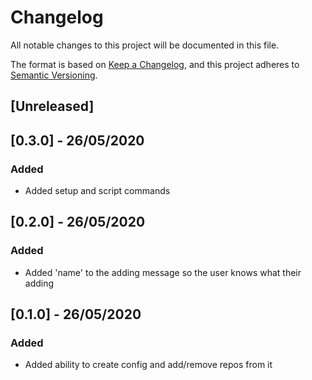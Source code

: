 # Changelog
All notable changes to this project will be documented in this file.

The format is based on [Keep a Changelog](https://keepachangelog.com/en/1.0.0/),
and this project adheres to [Semantic Versioning](https://semver.org/spec/v2.0.0.html).

## [Unreleased]

## [0.3.0] - 26/05/2020
### Added
- Added setup and script commands

## [0.2.0] - 26/05/2020
### Added
- Added 'name' to the adding message so the user knows what their adding

## [0.1.0] - 26/05/2020
### Added
- Added ability to create config and add/remove repos from it